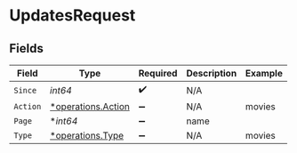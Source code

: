# UpdatesRequest


## Fields

| Field                                                   | Type                                                    | Required                                                | Description                                             | Example                                                 |
| ------------------------------------------------------- | ------------------------------------------------------- | ------------------------------------------------------- | ------------------------------------------------------- | ------------------------------------------------------- |
| `Since`                                                 | *int64*                                                 | :heavy_check_mark:                                      | N/A                                                     |                                                         |
| `Action`                                                | [*operations.Action](../../models/operations/action.md) | :heavy_minus_sign:                                      | N/A                                                     | movies                                                  |
| `Page`                                                  | **int64*                                                | :heavy_minus_sign:                                      | name                                                    |                                                         |
| `Type`                                                  | [*operations.Type](../../models/operations/type.md)     | :heavy_minus_sign:                                      | N/A                                                     | movies                                                  |